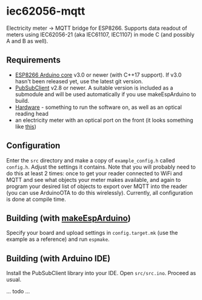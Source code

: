 # iec62056-mqtt
Electricity meter -> MQTT bridge for ESP8266. Supports data readout of meters using IEC62056-21 (aka IEC61107, IEC1107) in mode C (and possibly A and B as well).

## Requirements
- [ESP8266 Arduino core][arduino8266] v3.0 or newer (with C++17 support). If v3.0 hasn't been released yet, use the latest git version.
- [PubSubClient][psc] v2.8 or newer. A suitable version is included as a submodule and will be used automatically if you use makeEspArduino to build.
- [Hardware](hw) - something to run the software on, as well as an optical reading head
- an electricity meter with an optical port on the front (it looks something like [this][opticalport])

## Configuration
Enter the `src` directory and make a copy of `example_config.h` called `config.h`. Adjust the settings it contains. Note that you will probably need to do this at least 2 times: once to get your reader connected to WiFi and MQTT and see what objects your meter makes available, and again to program your desired list of objects to export over MQTT into the reader (you can use ArduinoOTA to do this wirelessly). Currently, all configuration is done at compile time.

## Building (with [makeEspArduino][mkesp])
Specify your board and upload settings in `config.target.mk` (use the example as a reference) and run `espmake`.

## Building (with Arduino IDE)
Install the PubSubClient library into your IDE. Open `src/src.ino`. Proceed as usual.

... todo ...

[arduino8266]: https://github.com/esp8266/Arduino
[psc]: https://github.com/knolleary/pubsubclient
[mkesp]: https://github.com/plerup/makeEspArduino

[opticalport]: https://upload.wikimedia.org/wikipedia/commons/f/f4/IEC62056-Voorbeeld1.png